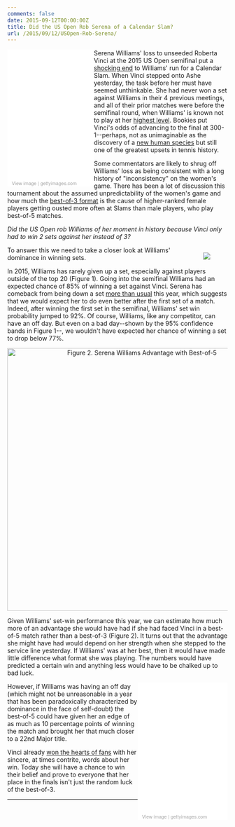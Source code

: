 ```yaml
---
comments: false
date: 2015-09-12T00:00:00Z
title: Did the US Open Rob Serena of a Calendar Slam?
url: /2015/09/12/USOpen-Rob-Serena/
---
```


<div class="getty embed image" style="background-color:#fff;display:inline-block;font-family:'Helvetica Neue',Helvetica,Arial,sans-serif;color:#a7a7a7;font-size:11px;width:100%;max-width:198px;float:left;"><div style="overflow:hidden;position:relative;height:0;padding:150.000000% 0 0 0;width:100%;"><iframe src="//embed.gettyimages.com/embed/487806300?et=uGKDl1PwR2lLj-6CsZvwXw&viewMoreLink=off&sig=tdRnsNZIElh9y3RnFZ09a1JtHVtUwiw0ef5F1qRuUm0=" width="198" height="297" scrolling="no" frameborder="0" style="display:inline-block;position:absolute;top:0;left:0;width:100%;height:100%;padding: 5%;"></iframe></div><p style="margin:0;"></p><div style="padding:0;margin:0 0 0 10px;text-align:left;"><a href="http://www.gettyimages.com/detail/487806300" target="_blank" style="color:#a7a7a7;text-decoration:none;font-weight:normal !important;border:none;display:inline-block;">View image</a> | <a href="http://www.gettyimages.com" target="_blank" style="color:#a7a7a7;text-decoration:none;font-weight:normal !important;border:none;display:inline-block;">gettyimages.com</a></div></div>

Serena Williams' loss to unseeded Roberta Vinci at the 2015 US Open semifinal put a [shocking end](http://www.cbssports.com/general/eye-on-sports/25298297/funny-twitter-reaction-to-serena-williams-historic-upset-loss-vs-roberta-vinci) to Williams' run for a Calendar Slam. When Vinci stepped onto Ashe yesterday, the task before her must have seemed unthinkable. She had never won a set against Williams in their 4 previous meetings, and all of their prior matches were before the semifinal round, when Williams' is known not to play at her [highest level](http://fivethirtyeight.com/datalab/serena-williams-is-some-kind-of-clutch/). Bookies put Vinci's odds of advancing to the final at 300-1--perhaps, not as unimaginable as the discovery of a [new human species](http://www.nytimes.com/2015/09/11/science/south-africa-fossils-new-species-human-ancestor-homo-naledi.html) but still one of the greatest upsets in tennis history. 


Some commentators are likely to shrug off Williams' loss as being consistent with a long history of "inconsistency" on the women's game. There has been a lot of discussion this tournament about the assumed unpredictability of the women's game and how much the [best-of-3 format](http://fivethirtyeight.com/datalab/serena-williams-grand-slam-us-open-best-of-five-sets/) is the cause of higher-ranked female players getting ousted more often at Slams than male players, who play best-of-5 matches. 

_Did the US Open rob Williams of her moment in history because Vinci only had to win 2 sets against her instead of 3?_

<figure style="float:right;">
  <img src="/assets/serena_set_win.png"/>
</figure>

To answer this we need to take a closer look at Williams' dominance in winning sets.

In 2015, Williams has rarely given up a set, especially against players outside of the top 20 (Figure 1). Going into the semifinal Williams had an expected chance of 85% of winning a set against Vinci. Serena has comeback from being down a set [more than usual](http://on-the-t.com/2015/08/31/serena-williams-only-obstacle/) this year, which suggests that we would expect her to do even better after the first set of a match. Indeed, after winning the first set in the semifinal, Williams' set win probability jumped to 92%. Of course, Williams, like any competitor, can have an off day. But even on a bad day--shown by the 95% confidence bands in Figure 1--, we wouldn't have expected her chance of winning a set to drop below 77%.

<div>
    <a href="https://plot.ly/~on-the-t/264/" target="_blank" title="Figure 2. Serena Williams Advantage with Best-of-5" style="display: block; text-align: center;"><img src="https://plot.ly/~on-the-t/264.png" alt="Figure 2. Serena Williams Advantage with Best-of-5" style="max-width: 100%;width: 600px;"  width="600" onerror="this.onerror=null;this.src='https://plot.ly/404.png';" /></a>
    <script data-plotly="on-the-t:264"  src="https://plot.ly/embed.js" async></script>
</div>

Given Williams' set-win performance this year, we can estimate how much more of an advantage she would have had if she had faced Vinci in a best-of-5 match rather than a best-of-3 (Figure 2). It turns out that the advantage she might have had would depend on her strength when she stepped to the service line yesterday. If Williams' was at her best, then it would have made little difference what format she was playing. The numbers would have predicted a certain win and anything less would have to be chalked up to bad luck. 

<div class="getty embed image" style="background-color:#fff;display:inline-block;font-family:'Helvetica Neue',Helvetica,Arial,sans-serif;color:#a7a7a7;font-size:11px;width:100%;max-width:206px;float:right;"><div style="overflow:hidden;position:relative;height:0;padding:143.825666% 0 0 0;width:100%"><iframe src="//embed.gettyimages.com/embed/487865538?et=b6trEZfqSytHQOtngxte3Q&viewMoreLink=off&sig=FAcKNPI6d3D9pjl_vH5m-2LmQEiDDJo6OkPi4EPWg44=" width="206" height="297" scrolling="no" frameborder="0" style="display:inline-block;position:absolute;top:0;left:0;width:100%;height:100%;padding:5%;"></iframe></div><p style="margin:0;"></p><div style="padding:0;margin:0 0 0 10px;text-align:left;"><a href="http://www.gettyimages.com/detail/487865538" target="_blank" style="color:#a7a7a7;text-decoration:none;font-weight:normal !important;border:none;display:inline-block;">View image</a> | <a href="http://www.gettyimages.com" target="_blank" style="color:#a7a7a7;text-decoration:none;font-weight:normal !important;border:none;display:inline-block;">gettyimages.com</a></div></div>

However, if Williams was having an off day (which might not be unreasonable in a year that has been paradoxically characterized by dominance in the face of self-doubt) the best-of-5 could have given her an edge of as much as 10 percentage points of winning the match and brought her that much closer to a 22nd Major title.

Vinci already [won the hearts of fans](http://www.sbnation.com/lookit/2015/9/11/9312181/roberta-vinci-interview-serena-williams-us-open-upset) with her sincere, at times contrite, words about her win. Today she will have a chance to win their belief and prove to everyone that her place in the finals isn't just the random luck of the best-of-3. 

---

